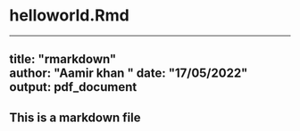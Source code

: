  # helloworld.Rmd

   ---
   title: "rmarkdown"   
   author: "Aamir khan " 
   date: "17/05/2022" 
   output: pdf_document 
   ---

  ## This is a markdown file
